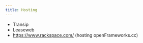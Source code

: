 ```yaml
---
title: Hosting
---
```

* Transip
* Leaseweb
* https://www.rackspace.com/ (hosting openFrameworks.cc)
